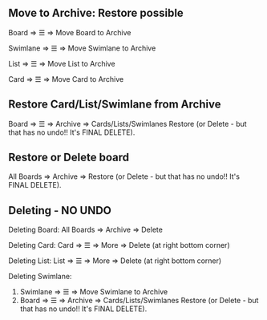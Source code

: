 ## Move to Archive: Restore possible

Board => ☰ => Move Board to Archive

Swimlane => ☰ => Move Swimlane to Archive

List => ☰ => Move List to Archive

Card => ☰ => Move Card to Archive

## Restore Card/List/Swimlane from Archive

Board => ☰ => Archive => Cards/Lists/Swimlanes Restore (or Delete - but that has no undo!! It's FINAL DELETE).

## Restore or Delete board

All Boards => Archive => Restore (or Delete - but that has no undo!! It's FINAL DELETE).

## Deleting - NO UNDO

Deleting Board: All Boards => Archive => Delete

Deleting Card: Card => ☰ => More => Delete (at right bottom corner)

Deleting List: List => ☰ => More => Delete (at right bottom corner)

Deleting Swimlane: 
1) Swimlane => ☰ => Move Swimlane to Archive
2) Board => ☰ => Archive => Cards/Lists/Swimlanes Restore (or Delete - but that has no undo!! It's FINAL DELETE).
